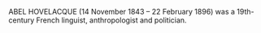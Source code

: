ABEL HOVELACQUE (14 November 1843 – 22 February 1896) was a 19th-century French linguist, anthropologist and politician.
